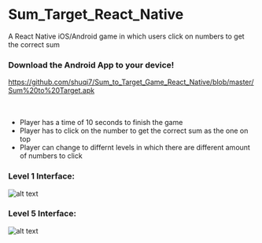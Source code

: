 # Sum_Target_React_Native
A React Native iOS/Android game in which users click on numbers to get the correct sum

### Download the Android App to your device!
https://github.com/shuqi7/Sum_to_Target_Game_React_Native/blob/master/Sum%20to%20Target.apk
<br>
<br>
<br>
* Player has a time of 10 seconds to finish the game
* Player has to click on the number to get the correct sum as the one on top
* Player can change to differnt levels in which there are different amount of numbers to click


### Level 1 Interface:
![alt text](http://i65.tinypic.com/21dmlvd.png)

### Level 5 Interface:
![alt text](http://i63.tinypic.com/21l0i35.png)

